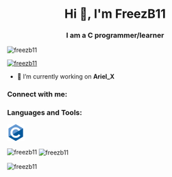 <h1 align="center">Hi 👋, I'm FreezB11</h1>
<h3 align="center">I am a C programmer/learner</h3>

<p align="left"> <img src="https://komarev.com/ghpvc/?username=freezb11&label=Profile%20views&color=0e75b6&style=flat" alt="freezb11" /> </p>

<p align="left"> <a href="https://github.com/ryo-ma/github-profile-trophy"><img src="https://github-profile-trophy.vercel.app/?username=freezb11" alt="freezb11" /></a> </p>

- 🔭 I’m currently working on **Ariel_X**

<h3 align="left">Connect with me:</h3>
<p align="left">
</p>

<h3 align="left">Languages and Tools:</h3>
<p align="left"> <a href="https://www.cprogramming.com/" target="_blank" rel="noreferrer"> <img src="https://raw.githubusercontent.com/devicons/devicon/master/icons/c/c-original.svg" alt="c" width="40" height="40"/> </a> </p>

<p><img align="left" src="https://github-readme-stats.vercel.app/api/top-langs?username=freezb11&show_icons=true&locale=en&layout=compact" alt="freezb11" /></p>

<p>&nbsp;<img align="center" src="https://github-readme-stats.vercel.app/api?username=freezb11&show_icons=true&locale=en" alt="freezb11" /></p>

<p><img align="center" src="https://github-readme-streak-stats.herokuapp.com/?user=freezb11&" alt="freezb11" /></p>
